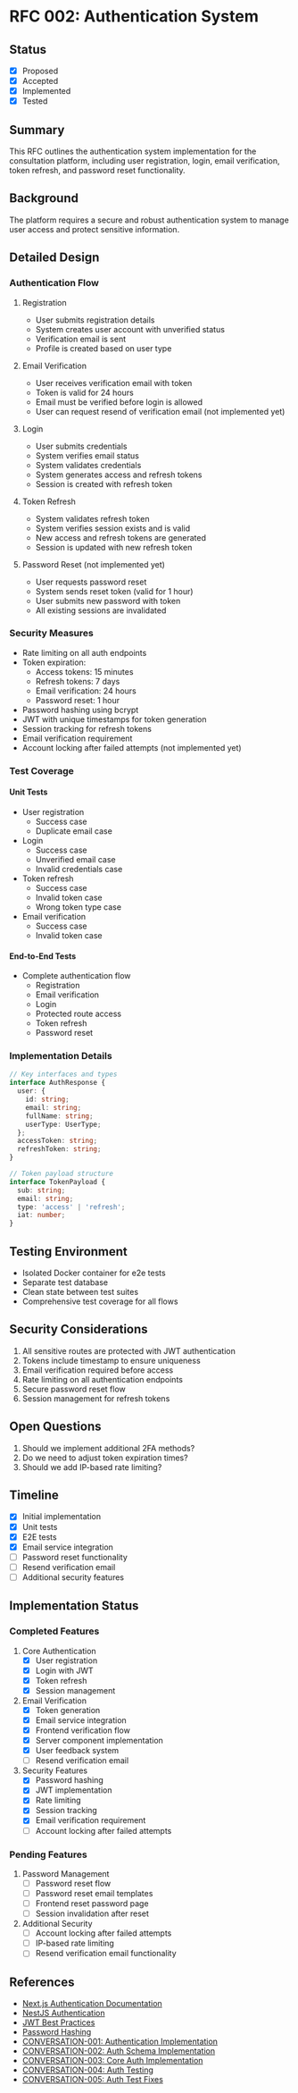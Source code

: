 # RFC 002: Authentication System

## Status
- [x] Proposed
- [x] Accepted
- [x] Implemented
- [x] Tested

## Summary
This RFC outlines the authentication system implementation for the consultation platform, including user registration, login, email verification, token refresh, and password reset functionality.

## Background
The platform requires a secure and robust authentication system to manage user access and protect sensitive information.

## Detailed Design

### Authentication Flow
1. Registration
   - User submits registration details
   - System creates user account with unverified status
   - Verification email is sent
   - Profile is created based on user type

2. Email Verification
   - User receives verification email with token
   - Token is valid for 24 hours
   - Email must be verified before login is allowed
   - User can request resend of verification email (not implemented yet)

3. Login
   - User submits credentials
   - System verifies email status
   - System validates credentials
   - System generates access and refresh tokens
   - Session is created with refresh token

4. Token Refresh
   - System validates refresh token
   - System verifies session exists and is valid
   - New access and refresh tokens are generated
   - Session is updated with new refresh token

5. Password Reset (not implemented yet)
   - User requests password reset
   - System sends reset token (valid for 1 hour)
   - User submits new password with token
   - All existing sessions are invalidated

### Security Measures
- Rate limiting on all auth endpoints
- Token expiration:
  - Access tokens: 15 minutes
  - Refresh tokens: 7 days
  - Email verification: 24 hours
  - Password reset: 1 hour
- Password hashing using bcrypt
- JWT with unique timestamps for token generation
- Session tracking for refresh tokens
- Email verification requirement
- Account locking after failed attempts (not implemented yet)

### Test Coverage
#### Unit Tests
- User registration
  - Success case
  - Duplicate email case
- Login
  - Success case
  - Unverified email case
  - Invalid credentials case
- Token refresh
  - Success case
  - Invalid token case
  - Wrong token type case
- Email verification
  - Success case
  - Invalid token case

#### End-to-End Tests
- Complete authentication flow
  - Registration
  - Email verification
  - Login
  - Protected route access
  - Token refresh
  - Password reset

### Implementation Details
```typescript
// Key interfaces and types
interface AuthResponse {
  user: {
    id: string;
    email: string;
    fullName: string;
    userType: UserType;
  };
  accessToken: string;
  refreshToken: string;
}

// Token payload structure
interface TokenPayload {
  sub: string;
  email: string;
  type: 'access' | 'refresh';
  iat: number;
}
```

## Testing Environment
- Isolated Docker container for e2e tests
- Separate test database
- Clean state between test suites
- Comprehensive test coverage for all flows

## Security Considerations
1. All sensitive routes are protected with JWT authentication
2. Tokens include timestamp to ensure uniqueness
3. Email verification required before access
4. Rate limiting on all authentication endpoints
5. Secure password reset flow
6. Session management for refresh tokens

## Open Questions
1. Should we implement additional 2FA methods?
2. Do we need to adjust token expiration times?
3. Should we add IP-based rate limiting?

## Timeline
- [x] Initial implementation
- [x] Unit tests
- [x] E2E tests
- [x] Email service integration
- [ ] Password reset functionality
- [ ] Resend verification email
- [ ] Additional security features

## Implementation Status
### Completed Features
1. Core Authentication
   - [x] User registration
   - [x] Login with JWT
   - [x] Token refresh
   - [x] Session management

2. Email Verification
   - [x] Token generation
   - [x] Email service integration
   - [x] Frontend verification flow
   - [x] Server component implementation
   - [x] User feedback system
   - [ ] Resend verification email

3. Security Features
   - [x] Password hashing
   - [x] JWT implementation
   - [x] Rate limiting
   - [x] Session tracking
   - [x] Email verification requirement
   - [ ] Account locking after failed attempts

### Pending Features
1. Password Management
   - [ ] Password reset flow
   - [ ] Password reset email templates
   - [ ] Frontend reset password page
   - [ ] Session invalidation after reset

2. Additional Security
   - [ ] Account locking after failed attempts
   - [ ] IP-based rate limiting
   - [ ] Resend verification email functionality

## References
- [Next.js Authentication Documentation](https://nextjs.org/docs/authentication)
- [NestJS Authentication](https://docs.nestjs.com/security/authentication)
- [JWT Best Practices](https://auth0.com/blog/jwt-authentication-best-practices/)
- [Password Hashing](https://cheatsheetseries.owasp.org/cheatsheets/Password_Storage_Cheat_Sheet.html)
- [CONVERSATION-001: Authentication Implementation](../conversations/CONVERSATION-001-Authentication-Implementation.md)
- [CONVERSATION-002: Auth Schema Implementation](../conversations/CONVERSATION-002-Auth-Schema-Implementation.md)
- [CONVERSATION-003: Core Auth Implementation](../conversations/CONVERSATION-003-Core-Auth-Implementation.md)
- [CONVERSATION-004: Auth Testing](../conversations/CONVERSATION-004-Auth-Testing.md)
- [CONVERSATION-005: Auth Test Fixes](../conversations/CONVERSATION-005-Auth-Test-Fixes.md) 